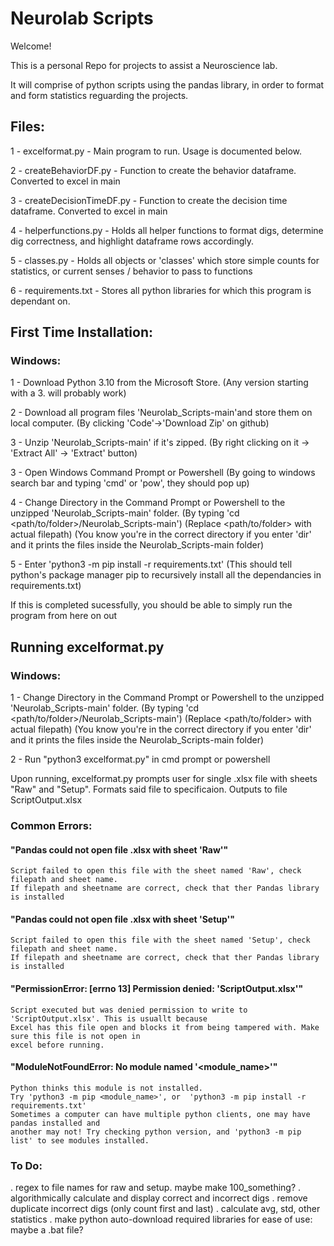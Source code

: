 # Neurolab Scripts
Welcome!

This is a personal Repo for projects to assist a Neuroscience lab.

It will comprise of python scripts using the pandas library, in order to format and form statistics
reguarding the projects.

## Files:

1 - excelformat.py - Main program to run. Usage is documented below.

2 - createBehaviorDF.py -  Function to create the behavior dataframe. Converted to excel in main

3 - createDecisionTimeDF.py - Function to create the decision time dataframe. Converted to excel in main

4 - helperfunctions.py -  Holds all helper functions to format digs, determine dig correctness, and highlight dataframe rows accordingly.

5 - classes.py - Holds all objects or 'classes' which store simple counts for statistics, or current senses / behavior to pass to functions

6 - requirements.txt - Stores all python libraries for which this program is dependant on.

## First Time Installation:

### Windows:
1 - Download Python 3.10 from the Microsoft Store.
	(Any version starting with a 3.<something> will probably work)

2 - Download all program files 'Neurolab_Scripts-main'and store them on local computer.
	(By clicking 'Code'->'Download Zip' on github)

3 - Unzip 'Neurolab_Scripts-main' if it's zipped.
	(By right clicking on it -> 'Extract All' -> 'Extract' button)

3 - Open Windows Command Prompt or Powershell
	(By going to windows search bar and typing 'cmd' or 'pow', they should pop up)

4 - Change Directory in the Command Prompt or Powershell to the unzipped 'Neurolab_Scripts-main' folder.
	(By typing 'cd <path/to/folder>/Neurolab_Scripts-main')
	(Replace <path/to/folder> with actual filepath)
	(You know you're in the correct directory if you enter 'dir' and it prints the files inside
	the Neurolab_Scripts-main folder)

5 - Enter 'python3 -m pip install -r requirements.txt'
	(This should tell python's package manager pip to recursively install all the dependancies in
	requirements.txt)

If this is completed sucessfully, you should be able to simply run the program from here on out

## Running excelformat.py
### Windows:

1 - Change Directory in the Command Prompt or Powershell to the unzipped 'Neurolab_Scripts-main' folder.
	(By typing 'cd <path/to/folder>/Neurolab_Scripts-main')
	(Replace <path/to/folder> with actual filepath)
	(You know you're in the correct directory if you enter 'dir' and it prints the files inside
	the Neurolab_Scripts-main folder)

2 - Run "python3 excelformat.py" in cmd prompt or powershell


Upon running, excelformat.py prompts user for  single .xlsx file with sheets "Raw" and "Setup".
Formats said file to specificaion. Outputs to file ScriptOutput.xlsx

### Common Errors:

#### "Pandas could not open file <filepath>.xlsx with sheet 'Raw'" 
	Script failed to open this file with the sheet named 'Raw', check filepath and sheet name.
	If filepath and sheetname are correct, check that ther Pandas library is installed

#### "Pandas could not open file <filepath>.xlsx with sheet 'Setup'" 
	Script failed to open this file with the sheet named 'Setup', check filepath and sheet name.
	If filepath and sheetname are correct, check that ther Pandas library is installed

#### "PermissionError: [errno 13] Permission denied: 'ScriptOutput.xlsx'"
	Script executed but was denied permission to write to 'ScriptOutput.xlsx'. This is usuallt because
	Excel has this file open and blocks it from being tampered with. Make sure this file is not open in
	excel before running.

#### "ModuleNotFoundError: No module named '<module_name>'"
	Python thinks this module is not installed.
	Try 'python3 -m pip <module_name>', or  'python3 -m pip install -r requirements.txt'
	Sometimes a computer can have multiple python clients, one may have pandas installed and 
	another may not! Try checking python version, and 'python3 -m pip list' to see modules installed.

### To Do:
. regex to file names for raw and setup. maybe make 100_something?
. algorithmically calculate and display correct and incorrect digs 
. remove duplicate incorrect digs (only count first and last)
. calculate avg, std, other statistics
. make python auto-download required libraries for ease of use: maybe a .bat file?

